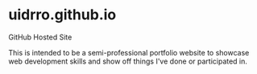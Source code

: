 # uidrro.github.io
GitHub Hosted Site

This is intended to be a semi-professional portfolio website to showcase web development skills and show off things I've done or participated in.